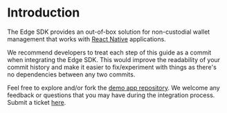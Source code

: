 # Introduction

The Edge SDK provides an out-of-box solution for non-custodial wallet management that works with [React Native](https://reactnative.dev/) applications.  

We recommend developers to treat each step of this guide as a commit when integrating the Edge SDK. This would improve the readability of your commit history and make it easier to fix/experiment with things as there's no dependencies between any two commits. 

Feel free to explore and/or fork the [demo app repository](https://github.com/EdgeApp/edge-demo-app). We welcome any feedback or questions that you may have during the integration process. Submit a ticket [here](https://edgeapp.zendesk.com/hc/en-us/requests/new).